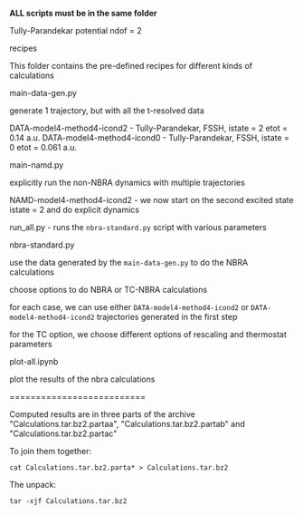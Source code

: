 **ALL scripts must be in the same folder**

Tully-Parandekar potential ndof = 2

recipes 

  This folder contains the pre-defined recipes for different kinds of calculations


main-data-gen.py

  generate 1 trajectory, but with all the t-resolved data

  DATA-model4-method4-icond2 - Tully-Parandekar, FSSH, istate = 2   etot = 0.14 a.u.
  DATA-model4-method4-icond0 - Tully-Parandekar, FSSH, istate = 0   etot = 0.061 a.u.


main-namd.py

  explicitly run the non-NBRA dynamics with multiple trajectories


  NAMD-model4-method4-icond2 - we now start on the second excited state istate = 2 and do explicit dynamics


run_all.py - runs the `nbra-standard.py` script with various parameters


nbra-standard.py

  use the data generated by the `main-data-gen.py` to do the NBRA calculations

  choose options to do NBRA or TC-NBRA calculations

  for each case, we can use either `DATA-model4-method4-icond2` or `DATA-model4-method4-icond2` trajectories 
  generated in the first step

  for the TC option, we choose different options of rescaling and thermostat parameters



plot-all.ipynb


  plot the results of the nbra calculations


==========================

Computed results are in three parts of the archive  "Calculations.tar.bz2.partaa", "Calculations.tar.bz2.partab" and "Calculations.tar.bz2.partac"

To join them together:

    cat Calculations.tar.bz2.parta* > Calculations.tar.bz2

The unpack:

    tar -xjf Calculations.tar.bz2






